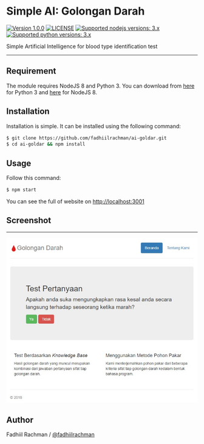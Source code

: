 # Simple AI: Golongan Darah

 [![Version 1.0.0](https://img.shields.io/badge/stable-1.0.0-brightgreen.svg "Version 1.0.0")](https://pypi.python.org/pypi/linepy) [![LICENSE](https://img.shields.io/badge/license-GPL%203.0-blue.svg "LICENSE")](https://github.com/fadhiilrachman/line-py/blob/master/LICENSE) [![Supported nodejs versions: 3.x](https://img.shields.io/badge/nodejs-8.x.x-green.svg "Supported nodejs versions: 8.x.x")](https://nodejs.org/en/download/) [![Supported python versions: 3.x](https://img.shields.io/badge/python-3.x-green.svg "Supported python versions: 3.x")](https://www.python.org/downloads/)
 
Simple Artificial Intelligence for blood type identification test

----

## Requirement

The module requires NodeJS 8 and Python 3. You can download from [here](https://www.python.org/downloads/) for Python 3 and [here](https://nodejs.org/en/download/) for NodeJS 8.

## Installation

Installation is simple. It can be installed using the following command:
```sh
$ git clone https://github.com/fadhiilrachman/ai-goldar.git
$ cd ai-goldar && npm install
```

## Usage

Follow this command:
```sh
$ npm start
```
You can see the full of website on [http://localhost:3001](http://localhost:3001)

## Screenshot
------

[![Tutorial Build BOT LINE Unofficial Protector and Kicker Group](/assets/images/Screenshot.jpg "Tutorial Build BOT LINE Unofficial Protector and Kicker Group")](/assets/images/Screenshot.jpg)

## Author
Fadhiil Rachman / [@fadhiilrachman](https://www.instagram.com/fadhiilrachman)
